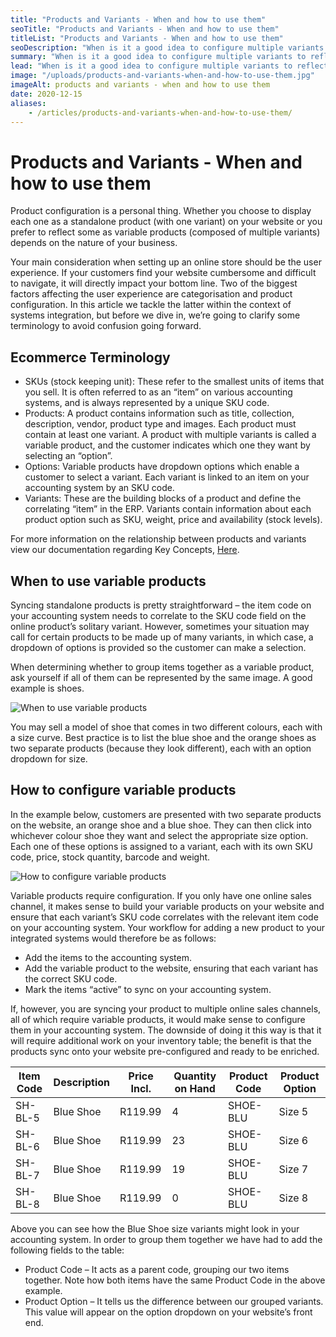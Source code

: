 ```yaml
---
title: "Products and Variants - When and how to use them"
seoTitle: "Products and Variants - When and how to use them"
titleList: "Products and Variants - When and how to use them"
seoDescription: "When is it a good idea to configure multiple variants to reflect as a single product on your website? Click here to find out."
summary: "When is it a good idea to configure multiple variants to reflect as a single product on your website? Click here to find out."
lead: "When is it a good idea to configure multiple variants to reflect as a single product on your website? Click here to find out."
image: "/uploads/products-and-variants-when-and-how-to-use-them.jpg"
imageAlt: products and variants - when and how to use them
date: 2020-12-15
aliases:
    - /articles/products-and-variants-when-and-how-to-use-them/
---
```


# Products and Variants - When and how to use them
Product configuration is a personal thing. Whether you choose to display each one as a standalone product (with one variant) on your website or you prefer to reflect some as variable products (composed of multiple variants) depends on the nature of your business.

Your main consideration when setting up an online store should be the user experience. If your customers find your website cumbersome and difficult to navigate, it will directly impact your bottom line. Two of the biggest factors affecting the user experience are categorisation and product configuration. In this article we tackle the latter within the context of systems integration, but before we dive in, we’re going to clarify some terminology to avoid confusion going forward.

## Ecommerce Terminology
- SKUs (stock keeping unit): These refer to the smallest units of items that you sell. It is often referred to as an “item” on various accounting systems, and is always represented by a unique SKU code.
- Products: A product contains information such as title, collection, description, vendor, product type and images. Each product must contain at least one variant. A product with multiple variants is called a variable product, and the customer indicates which one they want by selecting an “option”.
- Options: Variable products have dropdown options which enable a customer to select a variant. Each variant is linked to an item on your accounting system by an SKU code.
- Variants: These are the building blocks of a product and define the correlating “item” in the ERP. Variants contain information about each product option such as SKU, weight, price and availability (stock levels).

For more information on the relationship between products and variants view our documentation regarding Key Concepts, [Here](/help/guides/products-overview/ "Stock2Shop Products Overview Guide").

## When to use variable products
Syncing standalone products is pretty straightforward – the item code on your accounting system needs to correlate to the SKU code field on the online product’s solitary variant. However, sometimes your situation may call for certain products to be made up of many variants, in which case, a dropdown of options is provided so the customer can make a selection.

When determining whether to group items together as a variable product, ask yourself if all of them can be represented by the same image. A good example is shoes.

![When to use variable products](/uploads/products_variants_1.jpg)

You may sell a model of shoe that comes in two different colours, each with a size curve. Best practice is to list the blue shoe and the orange shoes as two separate products (because they look different), each with an option dropdown for size.

## How to configure variable products
In the example below, customers are presented with two separate products on the website, an orange shoe and a blue shoe. They can then click into whichever colour shoe they want and select the appropriate size option. Each one of these options is assigned to a variant, each with its own SKU code, price, stock quantity, barcode and weight.

![How to configure variable products](/uploads/products_variants_image_2.jpg)

Variable products require configuration. If you only have one online sales channel, it makes sense to build your variable products on your website and ensure that each variant’s SKU code correlates with the relevant item code on your accounting system. Your workflow for adding a new product to your integrated systems would therefore be as follows:

- Add the items to the accounting system.
- Add the variable product to the website, ensuring that each variant has the correct SKU code.
- Mark the items “active” to sync on your accounting system.

If, however, you are syncing your product to multiple online sales channels, all of which require variable products, it would make sense to configure them in your accounting system. The downside of doing it this way is that it will require additional work on your inventory table; the benefit is that the products sync onto your website pre-configured and ready to be enriched.

| Item Code | Description | Price Incl. | Quantity on Hand | Product Code | Product Option |
|-----------|-------------|-------------|------------------|--------------|----------------|
| SH-BL-5   | Blue Shoe   | R119.99     | 4                | SHOE-BLU     | Size 5         |
| SH-BL-6   | Blue Shoe   | R119.99     | 23               | SHOE-BLU     | Size 6         |
| SH-BL-7   | Blue Shoe   | R119.99     | 19               | SHOE-BLU     | Size 7         |
| SH-BL-8   | Blue Shoe   | R119.99     | 0                | SHOE-BLU     | Size 8         |

Above you can see how the Blue Shoe size variants might look in your accounting system. In order to group them together we have had to add the following fields to the table:

- Product Code – It acts as a parent code, grouping our two items together. Note how both items have the same Product Code in the above example.
- Product Option – It tells us the difference between our grouped variants. This value will appear on the option dropdown on your website’s front end.